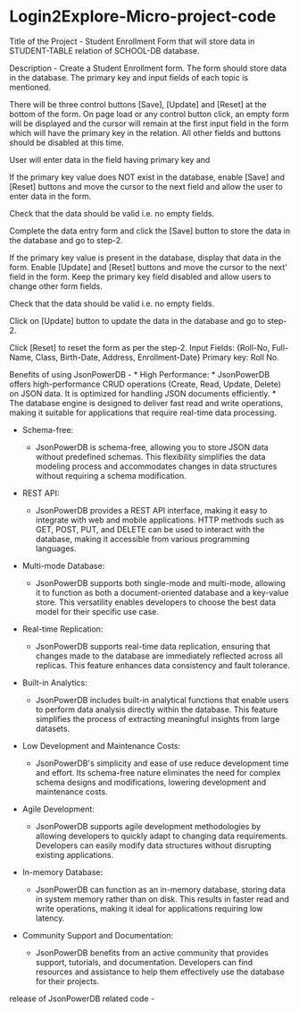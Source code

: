 # Login2Explore-Micro-project-code

Title of the Project - Student Enrollment Form that will store data in STUDENT-TABLE relation of SCHOOL-DB database.

Description - Create a  Student Enrollment form. The form should store data in the database. The primary key and input fields of each topic is mentioned.

There will be three control buttons [Save], [Update] and [Reset] at the bottom of the form. On page load or any control button click, an empty form will be displayed and the cursor will remain at the first input field in the form which will have the primary key in the relation. All other fields and buttons should be disabled at this time.

User will enter data in the field having primary key and

If the primary key value does NOT exist in the database, enable [Save] and [Reset] buttons and move the cursor to the next field and allow the user to enter data in the form.

Check that the data should be valid i.e. no empty fields.

Complete the data entry form and click the [Save] button to store the data in the database and go to step-2.

If the primary key value is present in the database, display that data in the form. Enable [Update] and [Reset] buttons and move the cursor to the next' field in the form. Keep the primary key field disabled and allow users to change other form fields.

Check that the data should be valid i.e. no empty fields.

Click on [Update] button to update the data in the database and go to step-2.

Click [Reset] to reset the form as per the step-2.
Input Fields: {Roll-No, Full-Name, Class, Birth-Date, Address, Enrollment-Date}
Primary key: Roll No.

Benefits of using JsonPowerDB - * High Performance:
    * JsonPowerDB offers high-performance CRUD operations (Create, Read, Update, Delete) on JSON data. It is optimized for handling JSON documents efficiently.
    * The database engine is designed to deliver fast read and write operations, making it suitable for applications that require real-time data processing.

* Schema-free:
    * JsonPowerDB is schema-free, allowing you to store JSON data without predefined schemas. This flexibility simplifies the data modeling process and accommodates changes in data structures without requiring a schema modification.

* REST API:
    * JsonPowerDB provides a REST API interface, making it easy to integrate with web and mobile applications. HTTP methods such as GET, POST, PUT, and DELETE can be used to interact with the database, making it accessible from various programming languages.

* Multi-mode Database:
    * JsonPowerDB supports both single-mode and multi-mode, allowing it to function as both a document-oriented database and a key-value store. This versatility enables developers to choose the best data model for their specific use case.

* Real-time Replication:
    * JsonPowerDB supports real-time data replication, ensuring that changes made to the database are immediately reflected across all replicas. This feature enhances data consistency and fault tolerance.

* Built-in Analytics:
    * JsonPowerDB includes built-in analytical functions that enable users to perform data analysis directly within the database. This feature simplifies the process of extracting meaningful insights from large datasets.

* Low Development and Maintenance Costs:
    * JsonPowerDB's simplicity and ease of use reduce development time and effort. Its schema-free nature eliminates the need for complex schema designs and modifications, lowering development and maintenance costs.

* Agile Development:
    * JsonPowerDB supports agile development methodologies by allowing developers to quickly adapt to changing data requirements. Developers can easily modify data structures without disrupting existing applications.

* In-memory Database:
    * JsonPowerDB can function as an in-memory database, storing data in system memory rather than on disk. This results in faster read and write operations, making it ideal for applications requiring low latency.

* Community Support and Documentation:
    * JsonPowerDB benefits from an active community that provides support, tutorials, and documentation. Developers can find resources and assistance to help them effectively use the database for their projects.

release of JsonPowerDB related code - <!DOCTYPE html>
<html lang="en">

<head>
    <meta charset="UTF-8">
    <meta name="viewport" content="width=device-width, initial-scale=1.0">
    <title>Student Enrollment Form</title>
    <style>
        .form-container {
            max-width: 400px;
            margin: 0 auto;
            padding: 20px;
            border: 1px solid #ccc;
            border-radius: 5px;
        }

        .form-group {
            margin-bottom: 15px;
        }

        .form-group label {
            display: block;
            margin-bottom: 5px;
        }

        .form-group input {
            width: 100%;
            padding: 8px;
            font-size: 16px;
            border: 1px solid #ccc;
            border-radius: 5px;
        }

        .form-group button {
            background-color: #4caf50;
            color: white;
            border: none;
            padding: 10px 20px;
            cursor: pointer;
        }

        .form-group button:disabled {
            background-color: #ccc;
        }
    </style>
</head>

<body>
    <div class="form-container">
        <div class="form-group">
            <label for="rollNo">Roll No:</label>
            <input type="text" id="rollNo" disabled>
        </div>
        <div class="form-group">
            <label for="fullName">Full Name:</label>
            <input type="text" id="fullName" required>
        </div>
        <div class="form-group">
            <label for="class">Class:</label>
            <input type="text" id="class" required>
        </div>
        <div class="form-group">
            <label for="birthDate">Birth Date:</label>
            <input type="date" id="birthDate" required>
        </div>
        <div class="form-group">
            <label for="address">Address:</label>
            <input type="text" id="address" required>
        </div>
        <div class="form-group">
            <label for="enrollmentDate">Enrollment Date:</label>
            <input type="date" id="enrollmentDate" required>
        </div>
        <div class="form-group">
            <button id="saveBtn" disabled>Save</button>
            <button id="updateBtn" disabled>Update</button>
            <button id="resetBtn">Reset</button>
        </div>
    </div>

    <script>
        const rollNoInput = document.getElementById('rollNo');
        const fullNameInput = document.getElementById('fullName');
        const classInput = document.getElementById('class');
        const birthDateInput = document.getElementById('birthDate');
        const addressInput = document.getElementById('address');
        const enrollmentDateInput = document.getElementById('enrollmentDate');
        const saveBtn = document.getElementById('saveBtn');
        const updateBtn = document.getElementById('updateBtn');
        const resetBtn = document.getElementById('resetBtn');

        resetBtn.addEventListener('click', function () {
            clearForm();
        });

        function clearForm() {
            rollNoInput.value = '';
            fullNameInput.value = '';
            classInput.value = '';
            birthDateInput.value = '';
            addressInput.value = '';
            enrollmentDateInput.value = '';
            saveBtn.disabled = true;
            updateBtn.disabled = true;
        }

        clearForm(); // Call this function on page load

        // Add event listeners to input fields for validation
        fullNameInput.addEventListener('input', validateForm);
        classInput.addEventListener('input', validateForm);
        birthDateInput.addEventListener('input', validateForm);
        addressInput.addEventListener('input', validateForm);
        enrollmentDateInput.addEventListener('input', validateForm);

        function validateForm() {
            const isFormValid = fullNameInput.value.trim() !== '' &&
                classInput.value.trim() !== '' &&
                birthDateInput.value.trim() !== '' &&
                addressInput.value.trim() !== '' &&
                enrollmentDateInput.value.trim() !== '';

            saveBtn.disabled = !isFormValid;
            updateBtn.disabled = !isFormValid;
        }
    </script>
</body>

</html>

Serever Side Code - 

const express = require('express');
const bodyParser = require('body-parser');
const JsonPowerDB = require('jsonpowerdb');

const app = express();
app.use(bodyParser.urlencoded({ extended: true }));
app.use(bodyParser.json());

// Connect to JsonPowerDB (assuming JsonPowerDB server is running on http://localhost:7700/)
const jpdb = new JsonPowerDB('http://localhost:7700/');

app.post('/saveStudent', (req, res) => {
    const { rollNo, fullName, className, birthDate, address, enrollmentDate } = req.body;

    // Validate data (add your validation logic here)
    if (!rollNo || !fullName || !className || !birthDate || !address || !enrollmentDate) {
        return res.status(400).json({ error: 'All fields are required.' });
    }

    // Create a new record in JsonPowerDB
    const response = jpdb.insert('STUDENT_TABLE', {
        RollNo: rollNo,
        FullName: fullName,
        Class: className,
        BirthDate: birthDate,
        Address: address,
        EnrollmentDate: enrollmentDate
    });

    return res.json(response);
});

// Add more routes for updating, retrieving, and deleting records as needed

const PORT = 3000;
app.listen(PORT, () => {
    console.log(`Server is running on port ${PORT}`);
});








